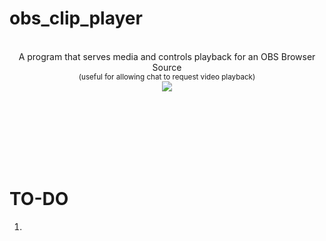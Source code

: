 
# obs_clip_player

<p align="center">
	<br />
	A program that serves media and controls playback for an OBS Browser Source
	<br />
	<sup>
		(useful for allowing chat to request video playback)
	</sup>
	<br />
	<a href="./LICENSE"><img src="https://img.shields.io/badge/license-MIT-blue.svg"></a>
</p>

<br />
<br />

<br />
<br />
<br />
<br />


# TO-DO
1) 
